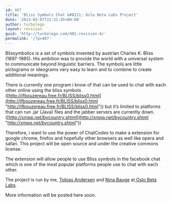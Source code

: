 ```yaml
---
id: 407
title: 'Bliss Symbols Chat &#8211; Oslo Beta Labs Project'
date: '2013-03-07T22:31:45+00:00'
author: turbolego
layout: revision
guid: 'http://turbolego.com/401-revision-4/'
permalink: '/?p=407'
---
```


Blissymbolics is a set of symbols invented by austrian Charles K. Bliss (1897-1985). His ambition was to provide the world with a universal system to communicate beyond linguistic barriers. The symbols are little pictograms or ideograms very easy to learn and to combine to create additional meanings.

There is currently one program i know of that can be used to chat with each other online using the bliss symbols ([http://jfbouzereau.free.fr/BLISS/bliss0.html](http://jfbouzereau.free.fr/BLISS/bliss0.html "http://jfbouzereau.free.fr/BLISS/bliss0.html")) but it’s limited to platforms that can run .jar (Java) files and the jabber servers are currently down. ([http://xmpp.net/bycountry.shtml](http://xmpp.net/bycountry.shtml "http://xmpp.net/bycountry.shtml"))

Therefore, i want to use the power of ChatCodes to make a extension for google chrome, firefox and hopefully other browsers as well like opera and safari. This project will be open source and under the creative commons license.

The extension will allow people to use Bliss symbols in the facebook chat which is one of the most popular platforms people use to chat with each other.

The project is run by me, [Tobias Andersen](http://www.facebook.com/turbolego "http://www.facebook.com/turbolego") and [Nina Bauge](http://www.facebook.com/stikling "http://www.facebook.com/stikling") at[ Oslo Beta Labs](http://oslobetalabs.no/ "http://oslobetalabs.no/").

More information will be posted here soon.